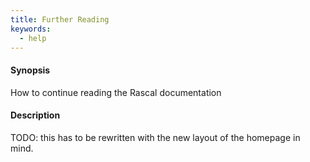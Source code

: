 ```yaml
---
title: Further Reading
keywords:
  - help
---
```


#### Synopsis

How to continue reading the Rascal documentation

#### Description

TODO: this has to be rewritten with the new layout of the homepage in mind.

